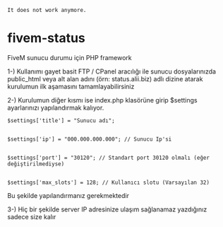 ``It does not work anymore.`` 

# fivem-status
FiveM sunucu durumu için PHP framework



1-) Kullanımı gayet basit FTP / CPanel aracılığı ile sunucu dosyalarınızda public_html veya alt alan adını (örn: status.alii.biz) adlı dizine atarak kurulumun ilk aşamasını tamamlayabilirsiniz



2-) Kurulumun diğer kısmı ise index.php klasörüne girip $settings ayarlarınızı yapılandırmak kalıyor.
   
    $settings['title'] = "Sunucu adı";
    
    
    $settings['ip'] = "000.000.000.000"; // Sunucu Ip'si
    
    
    $settings['port'] = "30120"; // Standart port 30120 olmalı (eğer değiştirilmediyse)
    
    
    $settings['max_slots'] = 128; // Kullanıcı slotu (Varsayılan 32)
  
   Bu şekilde yapılandırmanız gerekmektedir 
   
   
   
   
3-) Hiç bir şekilde server IP adresinize ulaşım sağlanamaz yazdığınız sadece size kalır   
